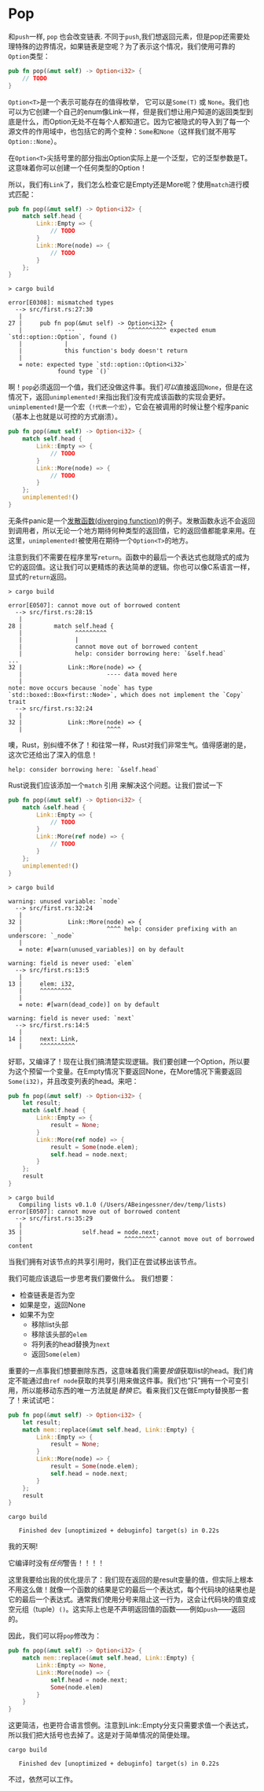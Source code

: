 # Pop

和`push`一样, `pop` 也会改变链表. 不同于`push`,我们想返回元素，但是pop还需要处理特殊的边界情况，如果链表是空呢？为了表示这个情况，我们使用可靠的`Option`类型：

```rust ,ignore
pub fn pop(&mut self) -> Option<i32> {
    // TODO
}
```

`Option<T>`是一个表示可能存在的值得枚举， 它可以是`Some(T)` 或 `None`。我们也可以为它创建一个自己的enum像Link一样，但是我们想让用户知道的返回类型到底是什么，而Option无处不在每个人都知道它。因为它被隐式的导入到了每一个源文件的作用域中，也包括它的两个变种：`Some`和`None`（这样我们就不用写`Option::None`）。

在`Option<T>`尖括号里的部分指出Option实际上是一个泛型，它的泛型参数是T。这意味着你可以创建一个任何类型的Option！

所以，我们有`Link`了，我们怎么检查它是Empty还是More呢？使用`match`进行模式匹配：

```rust ,ignore
pub fn pop(&mut self) -> Option<i32> {
    match self.head {
        Link::Empty => {
            // TODO
        }
        Link::More(node) => {
            // TODO
        }
    };
}
```

```text
> cargo build

error[E0308]: mismatched types
  --> src/first.rs:27:30
   |
27 |     pub fn pop(&mut self) -> Option<i32> {
   |            ---               ^^^^^^^^^^^ expected enum `std::option::Option`, found ()
   |            |
   |            this function's body doesn't return
   |
   = note: expected type `std::option::Option<i32>`
              found type `()`
```

啊！`pop`必须返回一个值，我们还没做这件事。我们*可以*直接返回`None`，但是在这情况下，返回`unimplemented!`来指出我们没有完成该函数的实现会更好。`unimplemented!`是一个宏（`!代表一个宏`），它会在被调用的时候让整个程序panic（基本上也就是以可控的方式崩溃）。

```rust ,ignore
pub fn pop(&mut self) -> Option<i32> {
    match self.head {
        Link::Empty => {
            // TODO
        }
        Link::More(node) => {
            // TODO
        }
    };
    unimplemented!()
}
```

无条件panic是一个[发散函数(diverging function)](http://doc.rust-lang.org/nightly/book/functions.html#diverging-functions)的例子。发散函数永远不会返回到调用者，所以无论一个地方期待何种类型的返回值，它的返回值都能拿来用。在这里，`unimplemented!`被使用在期待一个`Option<T>`的地方。

注意到我们不需要在程序里写`return`。函数中的最后一个表达式也就隐式的成为它的返回值。这让我们可以更精炼的表达简单的逻辑。你也可以像C系语言一样，显式的`return`返回。

```text
> cargo build

error[E0507]: cannot move out of borrowed content
  --> src/first.rs:28:15
   |
28 |         match self.head {
   |               ^^^^^^^^^
   |               |
   |               cannot move out of borrowed content
   |               help: consider borrowing here: `&self.head`
...
32 |             Link::More(node) => {
   |                        ---- data moved here
   |
note: move occurs because `node` has type `std::boxed::Box<first::Node>`, which does not implement the `Copy` trait
  --> src/first.rs:32:24
   |
32 |             Link::More(node) => {
   |                        ^^^^
```

噢，Rust，别纠缠不休了！和往常一样，Rust对我们非常生气。值得感谢的是，这次它还给出了深入的信息！

```text
help: consider borrowing here: `&self.head`
```

Rust说我们应该添加一个`match` 引用 来解决这个问题。让我们尝试一下

```rust ,ignore
pub fn pop(&mut self) -> Option<i32> {
    match &self.head {
        Link::Empty => {
            // TODO
        }
        Link::More(ref node) => {
            // TODO
        }
    };
    unimplemented!()
}
```

```text
> cargo build

warning: unused variable: `node`
  --> src/first.rs:32:24
   |
32 |             Link::More(node) => {
   |                        ^^^^ help: consider prefixing with an underscore: `_node`
   |
   = note: #[warn(unused_variables)] on by default

warning: field is never used: `elem`
  --> src/first.rs:13:5
   |
13 |     elem: i32,
   |     ^^^^^^^^^
   |
   = note: #[warn(dead_code)] on by default

warning: field is never used: `next`
  --> src/first.rs:14:5
   |
14 |     next: Link,
   |     ^^^^^^^^^^
```

好耶，又编译了！现在让我们搞清楚实现逻辑。我们要创建一个Option，所以要为这个预留一个变量。在Empty情况下要返回None，在More情况下需要返回`Some(i32)`，并且改变列表的head。来吧：

```rust ,ignore
pub fn pop(&mut self) -> Option<i32> {
    let result;
    match &self.head {
        Link::Empty => {
            result = None;
        }
        Link::More(ref node) => {
            result = Some(node.elem);
            self.head = node.next;
        }
    };
    result
}
```

```text
> cargo build
   Compiling lists v0.1.0 (/Users/ABeingessner/dev/temp/lists)
error[E0507]: cannot move out of borrowed content
  --> src/first.rs:35:29
   |
35 |                 self.head = node.next;
   |                             ^^^^^^^^^ cannot move out of borrowed content

```

当我们拥有对该节点的共享引用时，我们正在尝试移出该节点。

我们可能应该退后一步思考我们要做什么。 我们想要：

* 检查链表是否为空
* 如果是空，返回None
* 如果不为空
    * 移除list头部
    * 移除该头部的`elem`
    * 将列表的head替换为`next`
    * 返回`Some(elem)`

重要的一点事我们想要删除东西，这意味着我们需要*按值*获取list的head。我们肯定不能通过由`ref node`获取的共享引用来做这件事。我们也“只”拥有一个可变引用，所以能移动东西的唯一方法就是*替换它*。看来我们又在做Empty替换那一套了！来试试吧：


```rust ,ignore
pub fn pop(&mut self) -> Option<i32> {
    let result;
    match mem::replace(&mut self.head, Link::Empty) {
        Link::Empty => {
            result = None;
        }
        Link::More(node) => {
            result = Some(node.elem);
            self.head = node.next;
        }
    };
    result
}
```

```text
cargo build

   Finished dev [unoptimized + debuginfo] target(s) in 0.22s
```

我的天啊!

它编译时没有*任何*警告！！！！

这里我要给出我的优化提示了：我们现在返回的是result变量的值，但实际上根本不用这么做！就像一个函数的结果是它的最后一个表达式，每个代码块的结果也是它的最后一个表达式。通常我们使用分号来阻止这一行为，这会让代码块的值变成空元组（tuple）`()`。这实际上也是不声明返回值的函数——例如`push`——返回的。

因此，我们可以将`pop`修改为：

```rust ,ignore
pub fn pop(&mut self) -> Option<i32> {
    match mem::replace(&mut self.head, Link::Empty) {
        Link::Empty => None,
        Link::More(node) => {
            self.head = node.next;
            Some(node.elem)
        }
    }
}
```

这更简洁，也更符合语言惯例。注意到Link::Empty分支只需要求值一个表达式，所以我们把大括号也去掉了。这是对于简单情况的简便处理。

```text
cargo build

   Finished dev [unoptimized + debuginfo] target(s) in 0.22s
```

不过，依然可以工作。

[ownership]: first-ownership.html
[diverging]: https://doc.rust-lang.org/nightly/book/ch19-04-advanced-types.html#the-never-type-that-never-returns